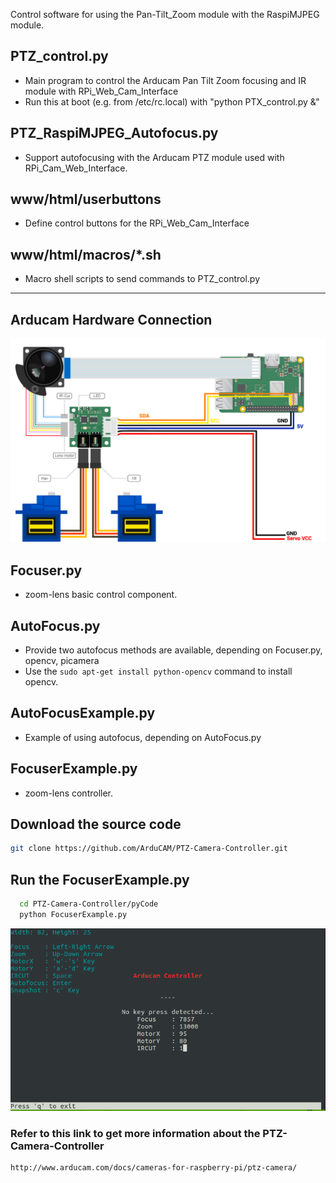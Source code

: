 Control software for using the Pan-Tilt_Zoom module with the RaspiMJPEG module.

## PTZ_control.py
* Main program to control the Arducam Pan Tilt Zoom focusing and IR module with RPi_Web_Cam_Interface
* Run this at boot (e.g. from /etc/rc.local) with "python PTX_control.py &"

## PTZ_RaspiMJPEG_Autofocus.py
* Support autofocusing with the Arducam PTZ module used with RPi_Cam_Web_Interface.

## www/html/userbuttons
* Define control buttons for the RPi_Web_Cam_Interface

## www/html/macros/*.sh
* Macro shell scripts to send commands to PTZ_control.py

-------
## Arducam Hardware Connection
![Alt text](https://github.com/ArduCAM/PTZ-Camera-Controller/blob/master/data/HardwareConnection.png)
## Focuser.py
* zoom-lens basic control component.

## AutoFocus.py
* Provide two autofocus methods are available, depending on Focuser.py, opencv, picamera
* Use the `sudo apt-get install python-opencv` command to install opencv.

## AutoFocusExample.py
* Example of using autofocus, depending on AutoFocus.py

## FocuserExample.py
* zoom-lens controller.

## Download the source code 
```bash
git clone https://github.com/ArduCAM/PTZ-Camera-Controller.git
```
## Run the FocuserExample.py
```bash
  cd PTZ-Camera-Controller/pyCode
  python FocuserExample.py
```

![Alt text](https://github.com/ArduCAM/PTZ-Camera-Controller/blob/master/data/Arducam%20Controller.png)

### Refer to this link to get more information about the PTZ-Camera-Controller
```bash
http://www.arducam.com/docs/cameras-for-raspberry-pi/ptz-camera/
```
